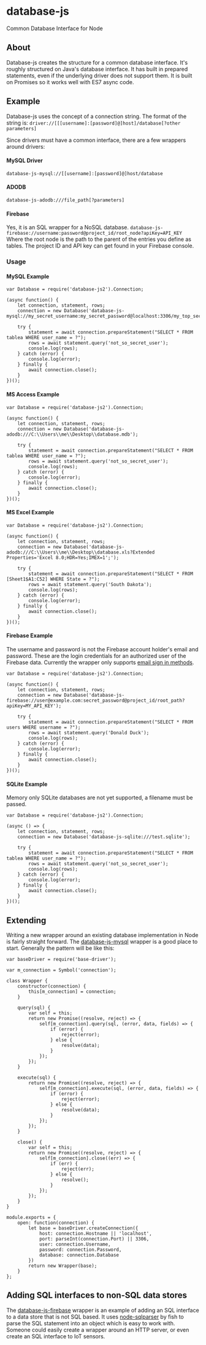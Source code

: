 # database-js
Common Database Interface for Node

## About
Database-js creates the structure for a common database interface. It's roughly structured on Java's database interface. It has built in prepared statements, even if the underlying driver does not support them. It is built on Promises so it works well with ES7 async code.

## Example
Database-js uses the concept of a connection string. The format of the string is:
`driver://[[[username]:[password]@]host]/database[?other parameters]`

Since drivers must have a common interface, there are a few wrappers around drivers:
#### MySQL Driver
`database-js-mysql://[[username]:[password]@]host/database`
#### ADODB
`database-js-adodb:///file_path[?parameters]`
#### Firebase
Yes, it is an SQL wrapper for a NoSQL database.
`database-js-firebase://username:password@project_id/root_node?apiKey=API_KEY`
Where the root node is the path to the parent of the entries you define as tables. The project ID and API key can get found in your Firebase console.

### Usage
#### MySQL Example
~~~~
var Database = require('database-js2').Connection;

(async function() {
    let connection, statement, rows;
    connection = new Database('database-js-mysql://my_secret_username:my_secret_password@localhost:3306/my_top_secret_database');

    try {
        statement = await connection.prepareStatement("SELECT * FROM tablea WHERE user_name = ?");
        rows = await statement.query('not_so_secret_user');
        console.log(rows);
    } catch (error) {
        console.log(error);
    } finally {
        await connection.close();
    }
})();
~~~~

#### MS Access Example
~~~~
var Database = require('database-js2').Connection;

(async function() {
    let connection, statement, rows;
    connection = new Database('database-js-adodb:///C:\\Users\\me\\Desktop\\database.mdb');

    try {
        statement = await connection.prepareStatement("SELECT * FROM tablea WHERE user_name = ?");
        rows = await statement.query('not_so_secret_user');
        console.log(rows);
    } catch (error) {
        console.log(error);
    } finally {
        await connection.close();
    }
})();
~~~~


#### MS Excel Example
~~~~
var Database = require('database-js2').Connection;

(async function() {
    let connection, statement, rows;
    connection = new Database('database-js-adodb:///C:\\Users\\me\\Desktop\\database.xls?Extended Properties='Excel 8.0;HDR=Yes;IMEX=1';');

    try {
        statement = await connection.prepareStatement("SELECT * FROM [Sheet1$A1:C52] WHERE State = ?");
        rows = await statement.query('South Dakota');
        console.log(rows);
    } catch (error) {
        console.log(error);
    } finally {
        await connection.close();
    }
})();
~~~~

#### Firebase Example
The username and password is not the Firebase account holder's email and password. These are the login credentials for an authorized user of the Firebase data. Currently the wrapper only supports [email sign in methods](https://firebase.google.com/docs/auth/web/password-auth).
~~~~
var Database = require('database-js2').Connection;

(async function() {
    let connection, statement, rows;
    connection = new Database('database-js-firebase://user@example.com:secret_password@project_id/root_path?apiKey=MY_API_KEY');

    try {
        statement = await connection.prepareStatement("SELECT * FROM users WHERE username = ?");
        rows = await statement.query('Donald Duck');
        console.log(rows);
    } catch (error) {
        console.log(error);
    } finally {
        await connection.close();
    }
})();
~~~~

#### SQLite Example
Memory only SQLite databases are not yet supported, a filename must be passed.
~~~~
var Database = require('database-js2').Connection;

(async () => {
    let connection, statement, rows;
    connection = new Database('database-js-sqlite:///test.sqlite');
    
    try {
        statement = await connection.prepareStatement("SELECT * FROM tablea WHERE user_name = ?");
        rows = await statement.query('not_so_secret_user');
        console.log(rows);
    } catch (error) {
        console.log(error);
    } finally {
        await connection.close();
    }
})();
~~~~

## Extending
Writing a new wrapper around an existing database implementation in Node is fairly straight forward. The [database-js-mysql](https://github.com/mlaanderson/database-js-mysql) wrapper is a good place to start. Generally the pattern will be like this:
~~~~
var baseDriver = require('base-driver');

var m_connection = Symbol('connection');

class Wrapper {
    constructor(connection) {
        this[m_connection] = connection;
    }

    query(sql) {
        var self = this;
        return new Promise((resolve, reject) => {
            self[m_connection].query(sql, (error, data, fields) => {
                if (error) {
                    reject(error);
                } else {
                    resolve(data);
                }                
            });
        });
    }

    execute(sql) {
        return new Promise((resolve, reject) => {
            self[m_connection].execute(sql, (error, data, fields) => {
                if (error) {
                    reject(error);
                } else {
                    resolve(data);
                }                
            });
        });
    }

    close() {
        var self = this;
        return new Promise((resolve, reject) => {
            self[m_connection].close((err) => {
                if (err) {
                    reject(err);
                } else {
                    resolve();
                }
            });
        });
    }
}

module.exports = {
    open: function(connection) {
        let base = baseDriver.createConnection({
            host: connection.Hostname || 'localhost',
            port: parseInt(connection.Port) || 3306,
            user: connection.Username,
            password: connection.Password,
            database: connection.Database
        })
        return new Wrapper(base);
    }
};
~~~~

## Adding SQL interfaces to non-SQL data stores
The [database-js-firebase](https://github.com/mlaanderson/database-js-firebase) wrapper is an example of adding an SQL interface to a data store that is not SQL based. It uses [node-sqlparser](https://www.npmjs.com/package/node-sqlparser) by fish to parse the SQL statement into an object which is easy to work with. Someone could easily create a wrapper around an HTTP server, or even create an SQL interface to IoT sensors.